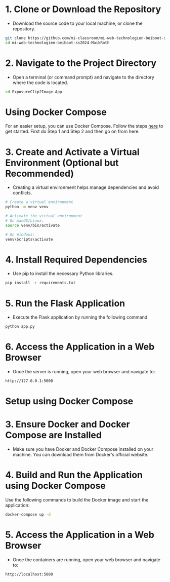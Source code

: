 # 1. Clone or Download the Repository

- Download the source code to your local machine, or clone the repository.

```` bash
git clone https://github.com/mi-classroom/mi-web-technologien-beiboot-ss2024-MaikRoth.git
cd mi-web-technologien-beiboot-ss2024-MaikRoth
````

# 2. Navigate to the Project Directory

- Open a terminal (or command prompt) and navigate to the directory where the code is located.

```` bash
cd ExposureClip2Image-App
````

# Using Docker Compose

For an easier setup, you can use Docker Compose. Follow the steps [here](#setup-using-docker-compose) to get started. First do Step 1 and Step 2 and then go on from here.


# 3. Create and Activate a Virtual Environment (Optional but Recommended)

- Creating a virtual environment helps manage dependencies and avoid conflicts.

```` bash
# Create a virtual environment
python -m venv venv

# Activate the virtual environment
# On macOS/Linux:
source venv/bin/activate

# On Windows:
venv\Scripts\activate
````

# 4. Install Required Dependencies

- Use pip to install the necessary Python libraries.
  
```` bash
pip install -r requirements.txt
````

# 5. Run the Flask Application

- Execute the Flask application by running the following command:

```` bash
python app.py
````

# 6. Access the Application in a Web Browser

- Once the server is running, open your web browser and navigate to:

```` bash
http://127.0.0.1:5000
````
# Setup using Docker Compose
# 3. Ensure Docker and Docker Compose are Installed

- Make sure you have Docker and Docker Compose installed on your machine. You can download them from Docker's official website.

# 4. Build and Run the Application using Docker Compose
Use the following commands to build the Docker image and start the application:

````bash
docker-compose up -d
````

# 5. Access the Application in a Web Browser
- Once the containers are running, open your web browser and navigate to:
````bash
http://localhost:5000
````
